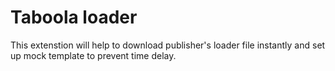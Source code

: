 # Taboola loader

This extenstion will help to download publisher's loader file instantly and set up mock template to prevent time delay.